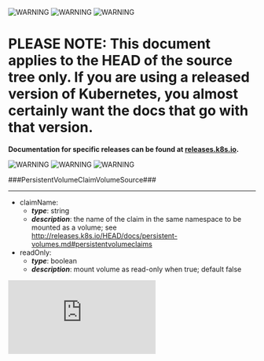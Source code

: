 <!-- BEGIN MUNGE: UNVERSIONED_WARNING -->

<!-- BEGIN STRIP_FOR_RELEASE -->

![WARNING](http://kubernetes.io/img/warning.png)
![WARNING](http://kubernetes.io/img/warning.png)
![WARNING](http://kubernetes.io/img/warning.png)

<h1>PLEASE NOTE: This document applies to the HEAD of the source
tree only. If you are using a released version of Kubernetes, you almost
certainly want the docs that go with that version.</h1>

<strong>Documentation for specific releases can be found at
[releases.k8s.io](http://releases.k8s.io).</strong>

![WARNING](http://kubernetes.io/img/warning.png)
![WARNING](http://kubernetes.io/img/warning.png)
![WARNING](http://kubernetes.io/img/warning.png)

<!-- END STRIP_FOR_RELEASE -->

<!-- END MUNGE: UNVERSIONED_WARNING -->
###PersistentVolumeClaimVolumeSource###

---
* claimName: 
  * **_type_**: string
  * **_description_**: the name of the claim in the same namespace to be mounted as a volume; see http://releases.k8s.io/HEAD/docs/persistent-volumes.md#persistentvolumeclaims
* readOnly: 
  * **_type_**: boolean
  * **_description_**: mount volume as read-only when true; default false


<!-- BEGIN MUNGE: GENERATED_ANALYTICS -->
[![Analytics](https://kubernetes-site.appspot.com/UA-36037335-10/GitHub/docs/api-types/v1/PersistentVolumeClaimVolumeSource.md?pixel)]()
<!-- END MUNGE: GENERATED_ANALYTICS -->
